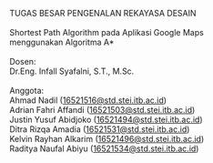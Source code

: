 TUGAS BESAR PENGENALAN REKAYASA DESAIN <br />
<br />
Shortest Path Algorithm pada Aplikasi Google Maps <br />
menggunakan Algoritma A* <br />
<br />
Dosen: <br />
Dr.Eng. Infall Syafalni, S.T., M.Sc. <br />
<br />
Anggota: <br />
Ahmad Nadil (16521516@std.stei.itb.ac.id)<br />
Adrian Fahri Affandi (16521503@std.stei.itb.ac.id)<br />
Justin Yusuf Abidjoko (16521494@std.stei.itb.ac.id)<br />
Ditra Rizqa Amadia (16521531@std.stei.itb.ac.id)<br />
Kelvin Rayhan Alkarim (16521496@std.stei.itb.ac.id)<br />
Raditya Naufal Abiyu (16521534@std.stei.itb.ac.id)<br />